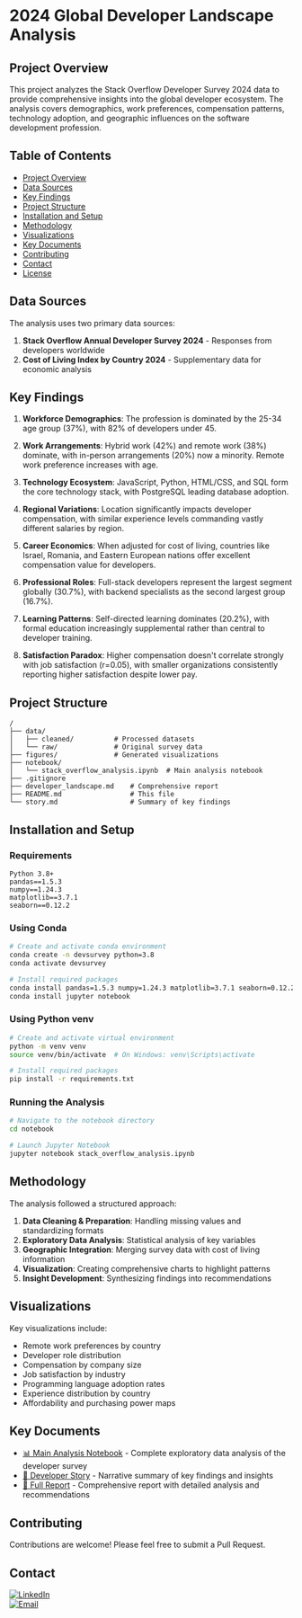 # 2024 Global Developer Landscape Analysis

## Project Overview

This project analyzes the Stack Overflow Developer Survey 2024 data to provide comprehensive insights into the global developer ecosystem. The analysis covers demographics, work preferences, compensation patterns, technology adoption, and geographic influences on the software development profession.

## Table of Contents

- [Project Overview](#project-overview)
- [Data Sources](#data-sources)
- [Key Findings](#key-findings)
- [Project Structure](#project-structure)
- [Installation and Setup](#installation-and-setup)
- [Methodology](#methodology)
- [Visualizations](#visualizations)
- [Key Documents](#key-documents)
- [Contributing](#contributing)
- [Contact](#contact)
- [License](#license)

## Data Sources

The analysis uses two primary data sources:
1. **Stack Overflow Annual Developer Survey 2024** - Responses from developers worldwide
2. **Cost of Living Index by Country 2024** - Supplementary data for economic analysis

## Key Findings

1. **Workforce Demographics**: The profession is dominated by the 25-34 age group (37%), with 82% of developers under 45.

2. **Work Arrangements**: Hybrid work (42%) and remote work (38%) dominate, with in-person arrangements (20%) now a minority. Remote work preference increases with age.

3. **Technology Ecosystem**: JavaScript, Python, HTML/CSS, and SQL form the core technology stack, with PostgreSQL leading database adoption.

4. **Regional Variations**: Location significantly impacts developer compensation, with similar experience levels commanding vastly different salaries by region.

5. **Career Economics**: When adjusted for cost of living, countries like Israel, Romania, and Eastern European nations offer excellent compensation value for developers.

6. **Professional Roles**: Full-stack developers represent the largest segment globally (30.7%), with backend specialists as the second largest group (16.7%).

7. **Learning Patterns**: Self-directed learning dominates (20.2%), with formal education increasingly supplemental rather than central to developer training.

8. **Satisfaction Paradox**: Higher compensation doesn't correlate strongly with job satisfaction (r=0.05), with smaller organizations consistently reporting higher satisfaction despite lower pay.

## Project Structure

```
/
├── data/
│   ├── cleaned/          # Processed datasets
│   └── raw/              # Original survey data
├── figures/              # Generated visualizations
├── notebook/
│   └── stack_overflow_analysis.ipynb  # Main analysis notebook
├── .gitignore
├── developer_landscape.md    # Comprehensive report
├── README.md                 # This file
└── story.md                  # Summary of key findings
```

## Installation and Setup

### Requirements

```
Python 3.8+
pandas==1.5.3
numpy==1.24.3
matplotlib==3.7.1
seaborn==0.12.2
```

### Using Conda
```bash
# Create and activate conda environment
conda create -n devsurvey python=3.8
conda activate devsurvey

# Install required packages
conda install pandas=1.5.3 numpy=1.24.3 matplotlib=3.7.1 seaborn=0.12.2
conda install jupyter notebook
```

### Using Python venv
```bash
# Create and activate virtual environment
python -m venv venv
source venv/bin/activate  # On Windows: venv\Scripts\activate

# Install required packages
pip install -r requirements.txt
```

### Running the Analysis
```bash
# Navigate to the notebook directory
cd notebook

# Launch Jupyter Notebook
jupyter notebook stack_overflow_analysis.ipynb
```

## Methodology

The analysis followed a structured approach:
1. **Data Cleaning & Preparation**: Handling missing values and standardizing formats
2. **Exploratory Data Analysis**: Statistical analysis of key variables
3. **Geographic Integration**: Merging survey data with cost of living information
4. **Visualization**: Creating comprehensive charts to highlight patterns
5. **Insight Development**: Synthesizing findings into recommendations

## Visualizations

Key visualizations include:
- Remote work preferences by country
- Developer role distribution
- Compensation by company size
- Job satisfaction by industry
- Programming language adoption rates
- Experience distribution by country
- Affordability and purchasing power maps

## Key Documents

- [📊 Main Analysis Notebook](notebook/stack_overflow_analysis.ipynb) - Complete exploratory data analysis of the developer survey
- [📝 Developer Story](story.md) - Narrative summary of key findings and insights
- [📘 Full Report](developer_landscape.md) - Comprehensive report with detailed analysis and recommendations

## Contributing

Contributions are welcome! Please feel free to submit a Pull Request.

## Contact
[![LinkedIn](https://img.shields.io/badge/Connect_Professional_Network-0A66C2?style=flat&logo=linkedin)](https://linkedin.com/in/yourprofile)  
[![Email](https://img.shields.io/badge/Request_Custom_Analysis-4285F4?style=flat&logo=gmail)](mailto:analysis@example.com)
